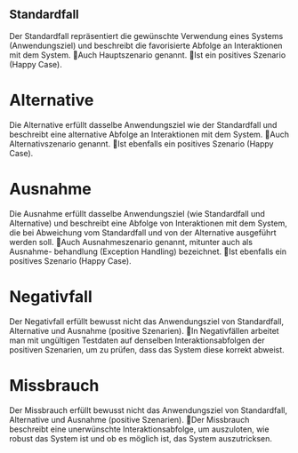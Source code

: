 ## Standardfall
Der Standardfall repräsentiert die gewünschte Verwendung eines Systems (Anwendungsziel) und beschreibt die favorisierte Abfolge an Interaktionen mit dem System.
Auch Hauptszenario genannt. Ist ein positives Szenario (Happy Case).

# Alternative
Die Alternative erfüllt dasselbe Anwendungsziel wie der Standardfall und beschreibt eine alternative Abfolge an Interaktionen mit dem System.
Auch Alternativszenario genannt. Ist ebenfalls ein positives Szenario (Happy Case).

# Ausnahme
Die Ausnahme erfüllt dasselbe Anwendungsziel (wie Standardfall und Alternative) und beschreibt eine Abfolge von Interaktionen mit dem System, die bei Abweichung vom Standardfall und von der Alternative ausgeführt werden soll.
Auch Ausnahmeszenario genannt, mitunter auch als Ausnahme- behandlung (Exception Handling) bezeichnet. Ist ebenfalls ein positives Szenario (Happy Case).

# Negativfall
Der Negativfall erfüllt bewusst nicht das Anwendungsziel von Standardfall, Alternative und Ausnahme (positive Szenarien).
In Negativfällen arbeitet man mit ungültigen Testdaten auf denselben Interaktionsabfolgen der positiven Szenarien, um zu prüfen, dass das System diese korrekt abweist.

# Missbrauch
Der Missbrauch erfüllt bewusst nicht das Anwendungsziel von Standardfall, Alternative und Ausnahme (positive Szenarien).
Der Missbrauch beschreibt eine unerwünschte Interaktionsabfolge, um auszuloten, wie robust das System ist und ob es möglich ist, das System auszutricksen.